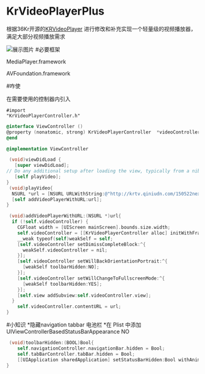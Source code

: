 
# KrVideoPlayerPlus
根据36Kr开源的[KRVideoPlayer](https://github.com/36Kr-Mobile/KRVideoPlayer) 进行修改和补充实现一个轻量级的视频播放器，满足大部分视频播放需求


![展示图片](https://github.com/835239104/KrVideoPlayerPlus/blob/master/KrVideo.gif?raw=true)
#必要框架
<p>MediaPlayer.framework</p>
<p>AVFoundation.framework</p>

#咋使

在需要使用的控制器内引入  <pre><code>#import "KrVideoPlayerController.h"</code></pre>

```objectivec
@interface ViewController ()
@property (nonatomic, strong) KrVideoPlayerController  *videoController;
@end

@implementation ViewController

 (void)viewDidLoad {
   [super viewDidLoad];
// Do any additional setup after loading the view, typically from a nib.
   [self playVideo];
}
 (void)playVideo{
  NSURL *url = [NSURL URLWithString:@"http://krtv.qiniudn.com/150522nextapp"];
  [self addVideoPlayerWithURL:url];
}

 (void)addVideoPlayerWithURL:(NSURL *)url{
  if (!self.videoController) {
    CGFloat width = [UIScreen mainScreen].bounds.size.width;
    self.videoController = [[KrVideoPlayerController alloc] initWithFrame:CGRectMake(0, 64, width, width*(9.0/16.0))];
    __weak typeof(self)weakSelf = self;
    [self.videoController setDimissCompleteBlock:^{
      weakSelf.videoController = nil;
    }];
    [self.videoController setWillBackOrientationPortrait:^{
      [weakSelf toolbarHidden:NO];
    }];
    [self.videoController setWillChangeToFullscreenMode:^{
      [weakSelf toolbarHidden:YES];
    }];
    [self.view addSubview:self.videoController.view];
  }
    self.videoController.contentURL = url;
}
```

#小知识
*隐藏navigation tabbar 电池栏
*在 Plist 中添加 UIViewControllerBasedStatusBarAppearance    NO
``` objectivec
 (void)toolbarHidden:(BOOL)Bool{
    self.navigationController.navigationBar.hidden = Bool;
    self.tabBarController.tabBar.hidden = Bool;
    [[UIApplication sharedApplication] setStatusBarHidden:Bool withAnimation:UIStatusBarAnimationFade];
}
```

